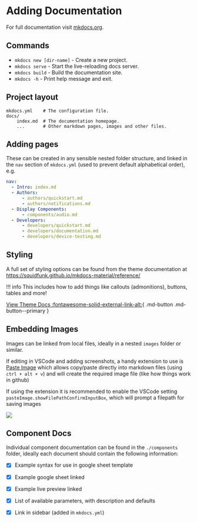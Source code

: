 # Adding Documentation

For full documentation visit [mkdocs.org](https://www.mkdocs.org).

## Commands

* `mkdocs new [dir-name]` - Create a new project.
* `mkdocs serve` - Start the live-reloading docs server.
* `mkdocs build` - Build the documentation site.
* `mkdocs -h` - Print help message and exit.

## Project layout

    mkdocs.yml    # The configuration file.
    docs/
        index.md  # The documentation homepage.
        ...       # Other markdown pages, images and other files.


## Adding pages
These can be created in any sensible nested folder structure, and linked in the `nav` section of `mkdocs.yml` (used to prevent default alphabetical order), e.g.

```yml
nav:
  - Intro: index.md
  - Authors:
      - authors/quickstart.md
      - authors/notifications.md
  - Display Components:
      - components/audio.md
  - Developers:
      - developers/quickstart.md
      - developers/documentation.md
      - developers/device-testing.md
```

## Styling
A full set of styling options can be found from the theme documentation at https://squidfunk.github.io/mkdocs-material/reference/

!!! info
    This includes how to add things like callouts (admonitions), buttons, tables and more!

[View Theme Docs :fontawesome-solid-external-link-alt:](https://squidfunk.github.io/mkdocs-material/reference/){ .md-button .md-button--primary }

## Embedding Images
Images can be linked from local files, ideally in a nested `images` folder or similar. 

If editing in VSCode and adding screenshots, a handy extension to use is [Paste Image](https://marketplace.visualstudio.com/items?itemName=mushan.vscode-paste-image) which allows copy/paste directly into markdown files (using `ctrl + alt + v`) and will create the required image file (like how things work in github)

If using the extension it is recommended to enable the VSCode setting  `pasteImage.showFilePathConfirmInputBox`, which will prompt a filepath for saving images

![](images/paste-image.png)

## Component Docs
Individual component documentation can be found in the `./components` folder, ideally each document should contain the following information:

- [x] Example syntax for use in google sheet template
- [x] Example google sheet linked
- [x] Example live preview linked
- [x] List of available parameters, with description and defaults
- [x] Link in sidebar (added in `mkdocs.yml`)



